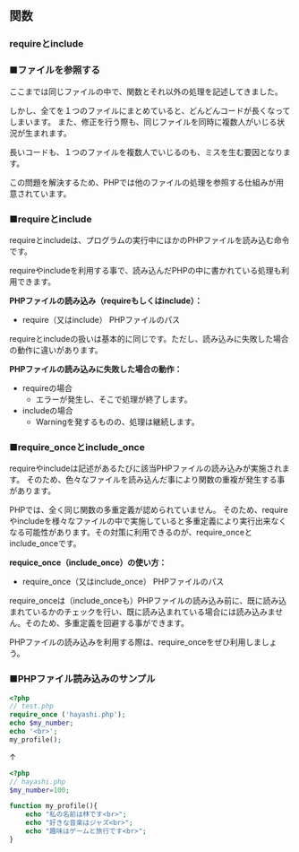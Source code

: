 ## 関数
### requireとinclude

### ■ファイルを参照する

ここまでは同じファイルの中で、関数とそれ以外の処理を記述してきました。

しかし、全てを１つのファイルにまとめていると、どんどんコードが長くなってしまいます。
また、修正を行う際も、同じファイルを同時に複数人がいじる状況が生まれます。

長いコードも、１つのファイルを複数人でいじるのも、ミスを生む要因となります。

この問題を解決するため、PHPでは他のファイルの処理を参照する仕組みが用意されています。

### ■requireとinclude

requireとincludeは、プログラムの実行中にほかのPHPファイルを読み込む命令です。

requireやincludeを利用する事で、読み込んだPHPの中に書かれている処理も利用できます。

**PHPファイルの読み込み（requireもしくはinclude）：**
* require（又はinclude） PHPファイルのパス

requireとincludeの扱いは基本的に同じです。ただし、読み込みに失敗した場合の動作に違いがあります。

**PHPファイルの読み込みに失敗した場合の動作：**
* requireの場合
  * エラーが発生し、そこで処理が終了します。
* includeの場合
  * Warningを発するものの、処理は継続します。


### ■require_onceとinclude_once

requireやincludeは記述があるたびに該当PHPファイルの読み込みが実施されます。
そのため、色々なファイルを読み込んだ事により関数の重複が発生する事があります。

PHPでは、全く同じ関数の多重定義が認められていません。
そのため、requireやincludeを様々なファイルの中で実施していると多重定義により実行出来なくなる可能性があります。その対策に利用できるのが、require_onceとinclude_onceです。

**requice_once（include_once）の使い方：**
* require_once（又はinclude_once） PHPファイルのパス

require_onceは（include_onceも）PHPファイルの読み込み前に、既に読み込まれているかのチェックを行い、既に読み込まれている場合には読み込みません。そのため、多重定義を回避する事ができます。

PHPファイルの読み込みを利用する際は、require_onceをぜひ利用しましょう。


### ■PHPファイル読み込みのサンプル

```PHP
<?php
// test.php
require_once ('hayashi.php');
echo $my_number;
echo '<br>';
my_profile();
```

↑

```php
<?php
// hayashi.php
$my_number=100;

function my_profile(){
	echo "私の名前は林です<br>";
	echo "好きな音楽はジャズ<br>";
	echo "趣味はゲームと旅行です<br>";
}
```

